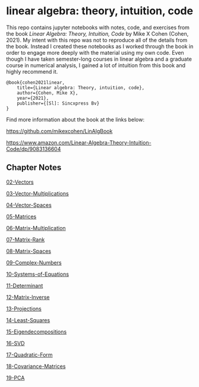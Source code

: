 # linear algebra: theory, intuition, code

This repo contains jupyter notebooks with notes, code, and exercises from the book _Linear Algebra: Theory, Intuition, Code_ by Mike X Cohen (Cohen, 2021). My intent with this repo was not to reproduce all of the details from the book. Instead I created these notebooks as I worked through the book in order to engage more deeply with the material using my own code. Even though I have taken semester-long courses in linear algebra and a graduate course in numerical analysis, I gained a lot of intuition from this book and highly recommend it.

```
@book{cohen2021linear,
    title={Linear algebra: Theory, intuition, code},
    author={Cohen, Mike X},
    year={2021},
    publisher={[Sl]: Sincxpress Bv}
}
```

Find more information about the book at the links below:

https://github.com/mikexcohen/LinAlgBook

https://www.amazon.com/Linear-Algebra-Theory-Intuition-Code/dp/9083136604

## Chapter Notes

[02-Vectors](02-Vectors.ipynb)

[03-Vector-Multiplications](03-Vector-Multiplications.ipynb)

[04-Vector-Spaces](04-Vector-Spaces.ipynb)

[05-Matrices](05-Matrices.ipynb)

[06-Matrix-Multiplication](06-Matrix-Multiplication.ipynb)

[07-Matrix-Rank](07-Matrix-Rank.ipynb)

[08-Matrix-Spaces](08-Matrix-Spaces.ipynb)

[09-Complex-Numbers](09-Complex-Numbers.ipynb)

[10-Systems-of-Equations](10-Systems-of-Equations.ipynb)

[11-Determinant](11-Determinant.ipynb)

[12-Matrix-Inverse](12-Matrix-Inverse.ipynb)

[13-Projections](13-Projections.ipynb)

[14-Least-Squares](14-Least-Squares.ipynb)

[15-Eigendecompositions](15-Eigendecompositions.ipynb)

[16-SVD](16-SVD.ipynb)

[17-Quadratic-Form](17-Quadratic-Form.ipynb)

[18-Covariance-Matrices](18-Covariance-Matrices.ipynb)

[19-PCA](19-PCA.ipynb)

